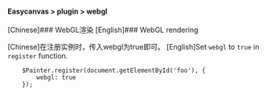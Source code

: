 #### Easycanvas > plugin > webgl

[Chinese]### WebGL渲染
[English]### WebGL rendering

[Chinese]在注册实例时，传入webgl为true即可。
[English]Set `webgl` to `true` in `register` function.

```
    $Painter.register(document.getElementById('foo'), {
        webgl: true
    });
```
